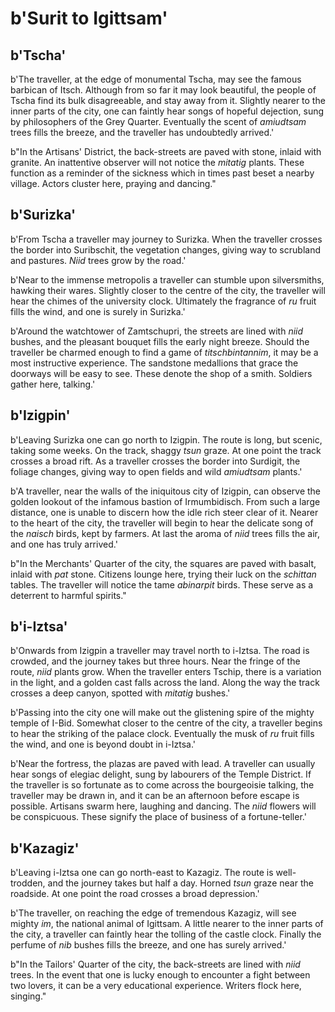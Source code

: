 # b'Surit to Igittsam'

## b'Tscha'
b'The traveller, at the edge of monumental Tscha, may see the famous barbican of Itsch. Although from so far it may look beautiful, the people of Tscha find its bulk disagreeable, and stay away from it. Slightly nearer to the inner parts of the city, one can faintly hear songs of hopeful dejection, sung by philosophers of the Grey Quarter. Eventually the scent of *amiudtsam* trees fills the breeze, and the traveller has undoubtedly arrived.'

b"In the Artisans' District, the back-streets are paved with stone, inlaid with granite. An inattentive observer will not notice the *mitatig* plants. These function as a reminder of the sickness which in times past beset a nearby village. Actors cluster here, praying and dancing."

## b'Surizka'
b'From Tscha a traveller may journey to Surizka. When the traveller crosses the border into Suribschit, the vegetation changes, giving way to scrubland and pastures. *Niid* trees grow by the road.'

b'Near to the immense metropolis a traveller can stumble upon silversmiths, hawking their wares. Slightly closer to the centre of the city, the traveller will hear the chimes of the university clock. Ultimately the fragrance of *ru* fruit fills the wind, and one is surely in Surizka.'

b'Around the watchtower of Zamtschupri, the streets are lined with *niid* bushes, and the pleasant bouquet fills the early night breeze. Should the traveller be charmed enough to find a game of *titschbintannim*, it may be a most instructive experience. The sandstone medallions that grace the doorways will be easy to see. These denote the shop of a smith. Soldiers gather here, talking.'

## b'Izigpin'
b'Leaving Surizka one can go north to Izigpin. The route is long, but scenic, taking some weeks. On the track, shaggy *tsun* graze. At one point the track crosses a broad rift. As a traveller crosses the border into Surdigit, the foliage changes, giving way to open fields and wild *amiudtsam* plants.'

b'A traveller, near the walls of the iniquitous city of Izigpin, can observe the golden lookout of the infamous bastion of Irmumbidisch. From such a large distance, one is unable to discern how the idle rich steer clear of it. Nearer to the heart of the city, the traveller will begin to hear the delicate song of the *naisch* birds, kept by farmers. At last the aroma of *niid* trees fills the air, and one has truly arrived.'

b"In the Merchants' Quarter of the city, the squares are paved with basalt, inlaid with *pat* stone. Citizens lounge here, trying their luck on the *schittan* tables. The traveller will notice the tame *abinarpit* birds. These serve as a deterrent to harmful spirits."

## b'i-Iztsa'
b'Onwards from Izigpin a traveller may travel north to i-Iztsa. The road is crowded, and the journey takes but three hours. Near the fringe of the route, *niid* plants grow. When the traveller enters Tschip, there is a variation in the light, and a golden cast falls across the land. Along the way the track crosses a deep canyon, spotted with *mitatig* bushes.'

b'Passing into the city one will make out the glistening spire of the mighty temple of I-Bid. Somewhat closer to the centre of the city, a traveller begins to hear the striking of the palace clock. Eventually the musk of *ru* fruit fills the wind, and one is beyond doubt in i-Iztsa.'

b'Near the fortress, the plazas are paved with lead. A traveller can usually hear songs of elegiac delight, sung by labourers of the Temple District. If the traveller is so fortunate as to come across the bourgeoisie talking, the traveller may be drawn in, and it can be an afternoon before escape is possible. Artisans swarm here, laughing and dancing. The *niid* flowers will be conspicuous. These signify the place of business of a fortune-teller.'

## b'Kazagiz'
b'Leaving i-Iztsa one can go north-east to Kazagiz. The route is well-trodden, and the journey takes but half a day. Horned *tsun* graze near the roadside. At one point the road crosses a broad depression.'

b'The traveller, on reaching the edge of tremendous Kazagiz, will see mighty *im*, the national animal of Igittsam. A little nearer to the inner parts of the city, a traveller can faintly hear the tolling of the castle clock. Finally the perfume of *nib* bushes fills the breeze, and one has surely arrived.'

b"In the Tailors' Quarter of the city, the back-streets are lined with *niid* trees. In the event that one is lucky enough to encounter a fight between two lovers, it can be a very educational experience. Writers flock here, singing."

